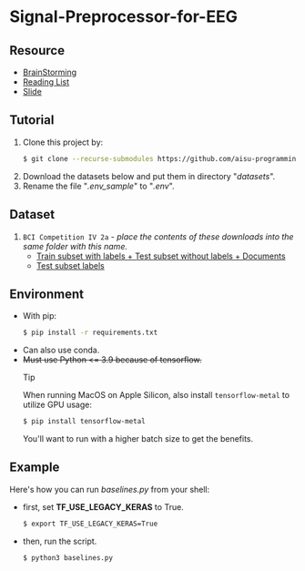 # Signal-Preprocessor-for-EEG

## Resource
- [BrainStorming](https://hackmd.io/Z5uL78LPQxOmcMfXGpx-yg)
- [Reading List](https://hackmd.io/I66tk7x0QZSzLT109ARyyA)
- [Slide](https://docs.google.com/presentation/d/1a-_5RynrPjn3GtYHO_E8XeGg9G7NTmGgocn0C2NYVrA/edit?usp=sharing)

## Tutorial
1. Clone this project by: <br>
   ```sh
   $ git clone --recurse-submodules https://github.com/aisu-programming/Preprocessor-for-EEG-Signal.git
   ```
2. Download the datasets below and put them in directory "_datasets_".
3. Rename the file "_.env_sample_" to "_.env_".

## Dataset
1. `BCI Competition IV 2a` - *place the contents of these downloads into the same folder with this name.* <br>
   - [Train subset with labels + Test subset without labels + Documents](https://www.bbci.de/competition/download/competition_iv/BCICIV_2a_gdf.zip) <br>
   - [Test subset labels](https://www.bbci.de/competition/iv/results/ds2a/true_labels.zip)

## Environment
- With pip:
  ```sh
  $ pip install -r requirements.txt
  ```
- Can also use conda. <br>
- ~~Must use Python <= 3.9 because of tensorflow.~~
  > [!TIP]
  > When running MacOS on Apple Silicon, also install `tensorflow-metal` to utilize GPU usage:
  > ```sh
  > $ pip install tensorflow-metal
  > ```
  > You'll want to run with a higher batch size to get the benefits.

## Example
Here's how you can run _baselines.py_ from your shell:
 - first, set __TF_USE_LEGACY_KERAS__ to True.
   ```sh
   $ export TF_USE_LEGACY_KERAS=True
   ```
 - then, run the script.
   ```sh
   $ python3 baselines.py
   ```